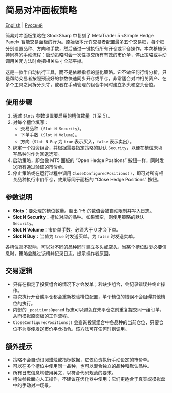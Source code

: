# 简易对冲面板策略
[English](README.md) | [Русский](README_ru.md)

简易对冲面板策略在 StockSharp 中复刻了 MetaTrader 5 «Simple Hedge Panel» 智能交易面板的行为。原始版本允许交易者配置最多五个交易框，每个框分别设置品种、方向和手数，然后通过一键执行所有开仓或平仓操作。本次移植保持同样的手动流程：启动策略时会一次性提交所有有效的市价单，停止策略或手动调用关闭方法时会把相关头寸全部平掉。

这是一款半自动执行工具，而不是依赖指标的量化策略。它不做任何行情分析，只是帮助交易者按照预设好的参数快速同步开仓或平仓，非常适合对冲相关资产、在多个工具之间拆分头寸，或者在手动管理的组合中同时建立多头和空头仓位。

## 使用步骤

1. 通过 `Slots` 参数设置要启用的槽位数量（1 至 5）。
2. 对每个槽位填写：
   - 交易品种（`Slot N Security`）。
   - 下单手数（`Slot N Volume`）。
   - 方向（`Slot N Buy` 为 `true` 表示买入，`false` 表示卖出）。
3. 绑定一个投资组合，并根据需要指定策略的默认 `Security`，以便在槽位未填写品种时作为回退选项。
4. 启动策略，即会像 MT5 面板的 “Open Hedge Positions” 按钮一样，同时发送所有通过验证的市价单。
5. 停止策略或在运行过程中调用 `CloseConfiguredPositions()`，即可对所有相关品种执行市价平仓，效果等同于面板的 “Close Hedge Positions” 按钮。

## 参数说明

- **Slots**：要处理的槽位数量。超出 1–5 的数值会被自动限制并写入日志。
- **Slot N Security**：槽位对应的品种。如果留空，则使用策略的默认 `Security`。
- **Slot N Volume**：市价单手数。必须大于 0 才会下单。
- **Slot N Buy**：当值为 `true` 时发送买单，为 `false` 时发送卖单。

各槽位互不影响，可以对不同的品种同时建立多头或空头。当某个槽位缺少必要信息时，策略会跳过该槽并记录日志，提示操作者原因。

## 交易逻辑

- 只有在指定了投资组合的情况下才会发单；若缺少组合，会记录错误并终止操作。
- 每次执行开仓或平仓都会重新校验槽位配置，单个槽位的错误不会阻碍其他槽位的执行。
- 内部的 `_positionsOpened` 标志可以避免在未平仓之前重复提交同一组订单，从而模拟原面板的工作流程。
- `CloseConfiguredPositions()` 会查询投资组合中各品种的当前仓位，只要仓位不为零便发送市价平仓指令。该方法可在任何时刻调用。

## 额外提示

- 策略不会自动订阅蜡烛或指标数据，它仅负责执行手动设定的市价单。
- 可以在多个槽位中使用同一品种，也可以混合独立的品种和默认品种。
- 所有日志信息均使用英文，以符合代码规范的要求。
- 槽位参数面向人工操作，不建议在优化器中使用；它们更适合于真实或模拟盘中的手动对冲场景。
